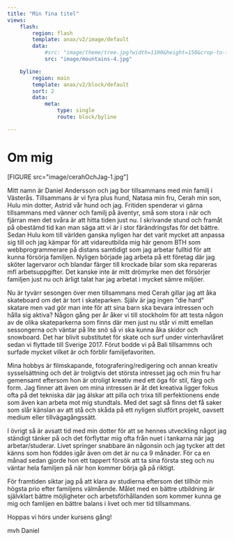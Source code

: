 ```yaml
---
title: "Min fina titel"
views:
    flash:
        region: flash
        template: anax/v2/image/default
        data:
            #src: "image/theme/tree.jpg?width=1100&height=150&crop-to-fit&area=0,0,30,0"
            src: "image/mountains-4.jpg"

    byline:
        region: main
        template: anax/v2/block/default
        sort: 2
        data:
            meta:
                type: single
                route: block/byline

---
```

Om mig
=========================

[FIGURE src="image/cerahOchJag-1.jpg"]

Mitt namn är Daniel Andersson och jag bor tillsammans med min familj i Västerås. Tillsammans är vi fyra plus hund, Natasa min fru, Cerah min son, Hulu min dotter, Astrid vår hund och jag. Fritiden spenderar vi gärna tillsammans med vänner och familj på äventyr, små som stora i när och fjärran men det svåra är att hitta tiden just nu. I skrivande stund och framåt på obestämd tid kan man säga att vi är i stor färändringsfas för det bättre. Sedan Hulu kom till världen ganska nyligen har det varit mycket att anpassa sig till och jag kämpar för att vidareutbilda mig här genom BTH som webbprogrammerare på distans samtidigt som jag arbetar fulltid för att kunna försörja familjen. Nyligen började jag arbeta på ett företag där jag sköter lagervaror och blandar färger till krockade bilar som ska repareras mfl arbetsuppgifter. Det kanske inte är mitt drömyrke men det försörjer familjen just nu och ärligt talat har jag arbetat i mycket sämre miljöer.

Nu är tyvärr sesongen över men tillsammans med Cerah gillar jag att åka skateboard om det är tort i skateparken. Själv är jag ingen "die hard" skatare men vad gör man inte för att sina barn ska bevara intressen och hålla sig aktiva? Någon gång per år åker vi till stockholm för att testa någon av de olika skateparkerna som finns där men just nu står vi mitt emellan sessongerna och väntar på lite snö så vi ska kunna åka skidor och snowboard. Det har blivit substitutet för skate och surf under vinterhavlåret sedan vi flyttade till Sverige 2017. Förut bodde vi på Bali tillsammns och surfade mycket vilket är och förblir familjefavoriten.

Mina hobbys är filmskapande, fotografering/redigering och annan kreativ sysselsättning och det är troligtvis det största intresset jag och min fru har gemensamt eftersom hon är otroligt kreativ med ett öga för stil, färg och form. Jag finner att även om mina intressen är åt det kreativa ligger fokus ofta på det tekniska där jag älskar att pilla och trixa till perfektionens ende som även kan arbeta mot mig stundtals. Med det sagt så finns det få saker som slår känslan av att stå och skåda på ett nyligen slutfört projekt, oavsett medium eller tillvägagångssätt.

I övrigt så är avsatt tid med min dotter för att se hennes utveckling något jag ständigt tänker på och det förflyttar mig ofta från nuet i tankarna när jag arbetar/studerar. Livet springer snabbare än någonsin och jag tycker att det känns som hon föddes igår även om det är nu ca 9 månader. För ca en månad sedan gjorde hon ett tappert försök att ta sina första steg och nu väntar hela familjen på när hon kommer börja gå på riktigt.

För framtiden siktar jag på att klara av studierna eftersom det tillhör min högsta prio efter familjens välmående. Målet med en bättre utbildning är självklart bättre möjligheter och arbetsförhållanden som kommer kunna ge mig och famlijen en bättre balans i livet och mer tid tillsammans.

Hoppas vi hörs under kursens gång!

mvh Daniel
